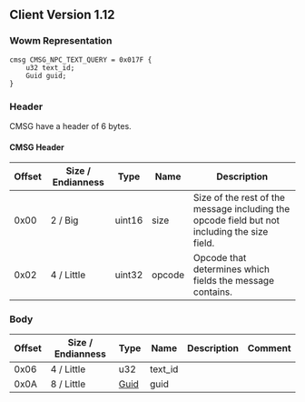 ## Client Version 1.12

### Wowm Representation
```rust,ignore
cmsg CMSG_NPC_TEXT_QUERY = 0x017F {
    u32 text_id;
    Guid guid;
}
```
### Header
CMSG have a header of 6 bytes.

#### CMSG Header
| Offset | Size / Endianness | Type   | Name   | Description |
| ------ | ----------------- | ------ | ------ | ----------- |
| 0x00   | 2 / Big           | uint16 | size   | Size of the rest of the message including the opcode field but not including the size field.|
| 0x02   | 4 / Little        | uint32 | opcode | Opcode that determines which fields the message contains.|
### Body
| Offset | Size / Endianness | Type | Name | Description | Comment |
| ------ | ----------------- | ---- | ---- | ----------- | ------- |
| 0x06 | 4 / Little | u32 | text_id |  |  |
| 0x0A | 8 / Little | [Guid](../spec/packed-guid.md) | guid |  |  |
